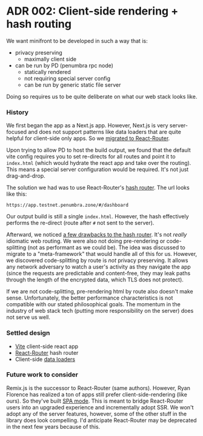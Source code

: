 # ADR 002: Client-side rendering + hash routing

We want minifront to be developed in such a way that is:

- privacy preserving
  - maximally client side
- can be run by PD (penumbra rpc node)
  - statically rendered
  - not requiring special server config
  - can be run by generic static file server

Doing so requires us to be quite deliberate on what our web stack looks like.

### History

We first began the app as a Next.js app. However, Next.js is very server-focused and does not support patterns like data loaders that are quite helpful for
client-side only apps. So we [migrated to React-Router](https://github.com/penumbra-zone/web/pull/227).

Upon trying to allow PD to host the build output, we found that the default vite config requires you to set re-directs
for all routes and point it to `index.html` (which would hydrate the react app and take over the routing). This means a special server
configuration would be required. It's not just drag-and-drop.

The solution we had was to use React-Router's [hash router](https://github.com/penumbra-zone/web/pull/372/files).
The url looks like this:

```
https://app.testnet.penumbra.zone/#/dashboard
```

Our output build is still a single `index.html`. However, the hash effectively performs the re-direct (route after `#` not sent to the server).

Afterward, we noticed [a few drawbacks to the hash router](https://github.com/penumbra-zone/web/issues/310#issuecomment-1904608594).
It's not _really_ idiomatic web routing. We were also not doing pre-rendering or code-splitting (not as performant as we could be). The idea was discussed to migrate
to a "meta-framework" that would handle all of this for us. However, we discovered code-splitting by route is _not_ privacy preserving.
It allows any network adversary to watch a user's activity as they navigate the app (since the requests are predictable and content-free, they may leak paths through the length of the encrypted data, which TLS does not protect).

If we are not code-splitting, pre-rendering html by route also doesn't make sense.
Unfortunately, the better performance characteristics is not compatible with our stated philosophical goals.
The momentum in the industry of web stack tech (putting more responsibility on the server) does not serve us well.

### Settled design

- [Vite](https://vitejs.dev/) client-side react app
- [React-Router](https://reactrouter.com/en/main) hash router
- Client-side [data loaders](https://reactrouter.com/en/main/route/loader)

### Future work to consider

Remix.js is the successor to React-Router (same authors). However, Ryan Florence has realized a ton of
apps still prefer client-side-rendering (like ours). So they've built [SPA mode](https://remix.run/docs/en/main/future/spa-mode).
This is meant to bridge React-Router users into an upgraded experience and incrementally adopt SSR.
We won't adopt any of the server features, however, some of the other stuff in the library does look compelling.
I'd anticipate React-Router may be deprecated in the next few years because of this.
